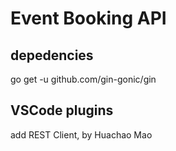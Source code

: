 # Event Booking API

## depedencies

go get -u github.com/gin-gonic/gin

## VSCode plugins

add REST Client, by Huachao Mao
